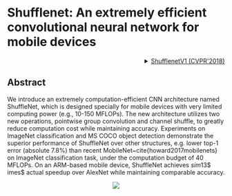# Shufflenet: An extremely efficient convolutional neural network for mobile devices

<!-- [BACKBONE] -->

<details>
<summary align="right"><a href="http://openaccess.thecvf.com/content_cvpr_2018/html/Zhang_ShuffleNet_An_Extremely_CVPR_2018_paper.html">ShufflenetV1 (CVPR'2018)</a></summary>

```bibtex
@inproceedings{zhang2018shufflenet,
  title={Shufflenet: An extremely efficient convolutional neural network for mobile devices},
  author={Zhang, Xiangyu and Zhou, Xinyu and Lin, Mengxiao and Sun, Jian},
  booktitle={Proceedings of the IEEE conference on computer vision and pattern recognition},
  pages={6848--6856},
  year={2018}
}
```

</details>

## Abstract

<!-- [ABSTRACT] -->

We introduce an extremely computation-efficient CNN architecture named ShuffleNet, which is designed specially for mobile devices with very limited computing power (e.g., 10-150 MFLOPs). The new architecture utilizes two new operations, pointwise group convolution and channel shuffle, to greatly reduce computation cost while maintaining accuracy. Experiments on ImageNet classification and MS COCO object detection demonstrate the superior performance of ShuffleNet over other structures, e.g. lower top-1 error (absolute 7.8%) than recent MobileNet~cite{howard2017mobilenets} on ImageNet classification task, under the computation budget of 40 MFLOPs. On an ARM-based mobile device, ShuffleNet achieves $sim$13$ imes$ actual speedup over AlexNet while maintaining comparable accuracy.

<!-- [IMAGE] -->

<div align=center>
<img src="https://user-images.githubusercontent.com/15977946/146540601-7ed2ac24-aa7d-44b1-a7e0-be03bde0e098.png">
</div>
